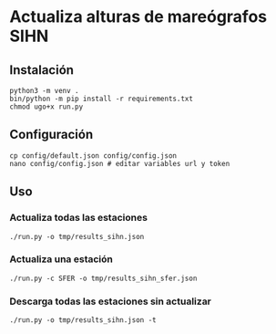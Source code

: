 # Actualiza alturas de mareógrafos SIHN

## Instalación

    python3 -m venv .
    bin/python -m pip install -r requirements.txt
    chmod ugo+x run.py

## Configuración

    cp config/default.json config/config.json
    nano config/config.json # editar variables url y token

## Uso

### Actualiza todas las estaciones

    ./run.py -o tmp/results_sihn.json

### Actualiza una estación

    ./run.py -c SFER -o tmp/results_sihn_sfer.json

### Descarga todas las estaciones sin actualizar

    ./run.py -o tmp/results_sihn.json -t

